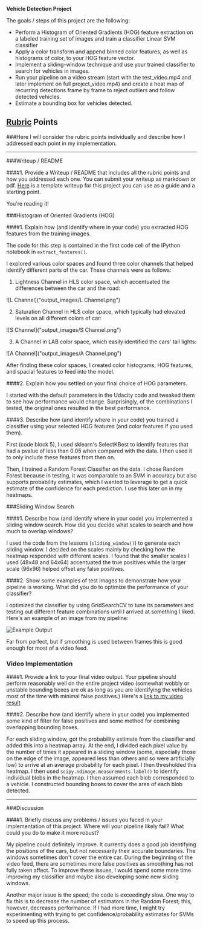 **Vehicle Detection Project**

The goals / steps of this project are the following:

* Perform a Histogram of Oriented Gradients (HOG) feature extraction on a labeled training set of images and train a classifier Linear SVM classifier
* Apply a color transform and append binned color features, as well as 
histograms of color, to your HOG feature vector. 
* Implement a sliding-window technique and use your trained classifier to search for vehicles in images.
* Run your pipeline on a video stream (start with the test_video.mp4 and later implement on full project_video.mp4) and create a heat map of recurring detections frame by frame to reject outliers and follow detected vehicles.
* Estimate a bounding box for vehicles detected.


## [Rubric](https://review.udacity.com/#!/rubrics/513/view) Points
###Here I will consider the rubric points individually and describe how I addressed each point in my implementation.  

---
###Writeup / README

####1. Provide a Writeup / README that includes all the rubric points and how you addressed each one.  You can submit your writeup as markdown or pdf.  [Here](https://github.com/udacity/CarND-Vehicle-Detection/blob/master/writeup_template.md) is a template writeup for this project you can use as a guide and a starting point.  

You're reading it!

###Histogram of Oriented Gradients (HOG)

####1. Explain how (and identify where in your code) you extracted HOG features from the training images.

The code for this step is contained in the first code cell of the IPython 
notebook in `extract_features()`.  

I explored various color spaces and found three color channels that helped 
identify different parts of the car. These channels were as follows:

1. Lightness Channel in HLS color space, which accentuated the differences 
between the car and the road:

![L Channel]("output_images/L Channel.png")

2. Saturation Channel in HLS color space, which typically had elevated 
levels on all different colors of car:

![S Channel]("output_images/S Channel.png")

3. A Channel in LAB color space, which easily identified the cars' tail lights:

![A Channel]("output_images/A Channel.png")

After finding these color spaces, I created color histograms, HOG features, 
and spacial features to feed into the model.


####2. Explain how you settled on your final choice of HOG parameters.

I started with the default parameters in the Udacity code and tweaked them 
to see how performance would change. Surprisingly, of the combinations I 
tested, the original ones resulted in the best performance.

####3. Describe how (and identify where in your code) you trained a classifier using your selected HOG features (and color features if you used them).

First (code block 5), I used sklearn's SelectKBest to identify features that 
had a pvalue 
of less than 0.05 when compared with the data. I then used it to only 
include these features from then on.

Then, I trained a Random Forest Classifier on the data. I chose Random 
Forest because in testing, it was comparable to an SVM in accuracy but also 
supports probability estimates, which I wanted to leverage to get a quick 
estimate of the confidence for each prediction. I use this later on in my 
heatmaps.

###Sliding Window Search

####1. Describe how (and identify where in your code) you implemented a sliding window search.  How did you decide what scales to search and how much to overlap windows?

I used the code from the lessons (`sliding_window()`) to generate each 
sliding window. I decided on the scales mainly by checking how the heatmap 
responded with different scales. I found that the smaller scales I used 
(48x48 and 64x64) accentuated the true positives while the larger scale 
(96x96) helped offset any false positives.

####2. Show some examples of test images to demonstrate how your pipeline is working.  What did you do to optimize the performance of your classifier?

I optimized the classifier by using GridSearchCV to tune its parameters 
and testing out different feature combinations until I arrived at 
something I liked. Here's an example of an image from my pipeline:

![Example Output]("output_images/example_output.png")

Far from perfect, but if smoothing is used between frames this is good enough 
for most of a video feed.

### Video Implementation

####1. Provide a link to your final video output.  Your pipeline should perform reasonably well on the entire project video (somewhat wobbly or unstable bounding boxes are ok as long as you are identifying the vehicles most of the time with minimal false positives.)
Here's a [link to my video result](./project_video_output.mp4)


####2. Describe how (and identify where in your code) you implemented some kind of filter for false positives and some method for combining overlapping bounding boxes.

For each sliding window, got the probability estimate from the classifier 
and added this into a heatmap array. At the end, I divided each pixel value 
by the number of times it appeared in a sliding window (some, especially 
those on the edge of the image, appeared less than others and so were 
artificially low)
 to arrive at
 an 
average probability for each pixel. I then thresholded this heatmap.
  I then 
used 
`scipy.ndimage.measurements.label()`
 to 
identify individual 
blobs in the heatmap.  I then assumed each blob corresponded to a vehicle.  I constructed bounding boxes to cover the area of each blob detected.  


---

###Discussion

####1. Briefly discuss any problems / issues you faced in your implementation of this project.  Where will your pipeline likely fail?  What could you do to make it more robust?

My pipeline could definitely improve. It currently does a good job 
identifying the positions of the cars, but not necessarily their accurate 
boundaries. The windows sometimes don't cover the entire car. During the 
beginning of the video feed, there are sometimes more false positives as 
smoothing has not fully taken affect.
 To improve 
these issues, I would spend some more time improving my classifier and maybe 
also 
developing some new sliding windows.

Another major issue is the speed; the code is exceedingly slow. One way to 
fix this is to decrease the number of estimators in the Random Forest; this,
 however, decreases performance. If I had more time, I might try 
 experimenting with trying to get confidence/probability estimates for SVMs 
 to speed up this process.
